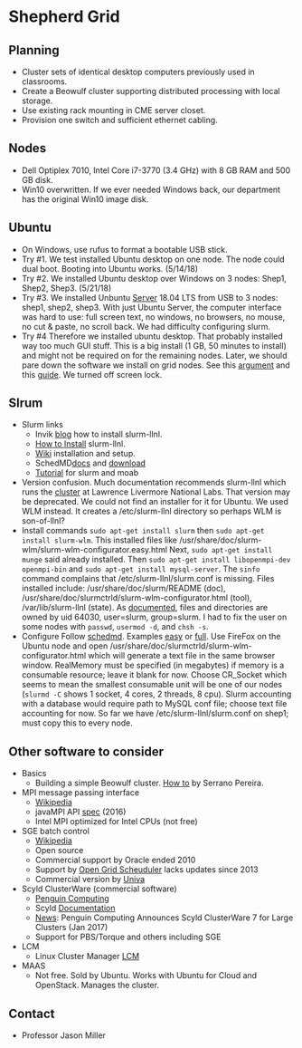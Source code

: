 # Shepherd Grid

## Planning
* Cluster sets of identical desktop computers previously used in classrooms.
* Create a Beowulf cluster supporting distributed processing with local storage.
* Use existing rack mounting in CME server closet.
* Provision one switch and sufficient ethernet cabling.

## Nodes
* Dell Optiplex 7010, Intel Core i7-3770 (3.4 GHz) with 8 GB RAM and 500 GB disk.
* Win10 overwritten. If we ever needed Windows back, our department has the original Win10 image disk.

## Ubuntu
* On Windows, use rufus to format a bootable USB stick.
* Try #1. 
We test installed Ubuntu desktop on one node.
The node could dual boot. Booting into Ubuntu works. (5/14/18)
* Try #2. 
We installed Ubuntu desktop over Windows on 3 nodes: Shep1, Shep2, Shep3. (5/21/18)
* Try #3.
We installed Unbuntu [Server](https://www.ubuntu.com/download/server) 18.04 LTS from USB to 3 nodes: shep1, shep2, shep3.
With just Ubuntu Server, the computer interface was hard to use: 
full screen text, no windows, no browsers, no mouse, no cut & paste, no scroll back. 
We had difficulty configuring slurm. 
* Try #4
Therefore we installed ubuntu desktop. That probably installed way too much GUI stuff. 
This is a big install (1 GB, 50 minutes to install) and might not be required on for the remaining nodes. 
Later, we should pare down the software we install on grid nodes. 
See this [argument](https://askubuntu.com/questions/53822/how-do-you-run-ubuntu-server-with-a-gui) 
and this [guide](https://help.ubuntu.com/community/ServerGUI).
We turned off screen lock.

## Slrum
* Slurm links
    * Invik [blog](https://www.invik.xyz/work/Slurm-on-Ubuntu-Trusty/) how to install slurm-llnl.
    * [How to Install](https://www.howtoinstall.co/en/ubuntu/trusty/slurm-llnl) slurm-llnl.
    * [Wiki](https://wiki.archlinux.org/index.php/Slurm) installation and setup.
    * SchedMD[docs](https://slurm.schedmd.com/documentation.html) 
    and [download](https://slurm.schedmd.com/download.html)
    * [Tutorial](https://computing.llnl.gov/tutorials/moab/) for slurm and moab
* Version confusion. Much documentation recommends slurm-llnl which runs the [cluster](https://computing.llnl.gov/tutorials/linux_clusters/) at Lawrence Livermore National Labs. That version may be deprecated. We could not find an installer for it for Ubuntu. We used WLM instead. It creates a /etc/slurm-llnl directory so perhaps WLM is son-of-llnl?
* Install commands
```sudo apt-get install slurm```
then ```sudo apt-get install slurm-wlm```.
This installed files like /usr/share/doc/slurm-wlm/slurm-wlm-configurator.easy.html
Next, ```sudo apt-get install munge```
said already installed.
Then ```sudo apt-get install libopenmpi-dev openmpi-bin```
and ```sudo apt-get install mysql-server```.
The ```sinfo``` command complains that /etc/slurm-llnl/slurm.conf is missing.
Files installed include: 
/usr/share/doc/slurm/README (doc), 
/usr/share/doc/slurmctrld/slurm-wlm-configurator.html (tool),
/var/lib/slurm-llnl (state).
As [documented](https://wiki.archlinux.org/index.php/Slurm), 
files and directories are owned by uid 64030, user=slurm, group=slurm.
I had to fix the user on some nodes with ```passwd```, ```usermod -d```, and ```chsh -s```.
* Configure
Follow [schedmd](https://slurm.schedmd.com/slurm.conf.html).
Examples [easy](https://slurm.schedmd.com/configurator.easy.html) or [full](https://slurm.schedmd.com/configurator.html).
Use FireFox on the Ubuntu node and open
/usr/share/doc/slurmctrld/slurm-wlm-configurator.html
which will generate a text file in the same browser window.
RealMemory must be specified (in megabytes) if memory is a consumable resource; leave it blank for now.
Choose CR_Socket which seems to mean the smallest consumable unit will be one of our nodes
(```slurmd -C``` shows 1 socket, 4 cores, 2 threads, 8 cpu).
Slurm accounting with a database would require path to MySQL conf file; choose text file accounting for now.
So far we have /etc/slurm-llnl/slurm.conf on shep1; must copy this to every node.

## Other software to consider
* Basics
    * Building a simple Beowulf cluster. [How to](https://www-users.cs.york.ac.uk/~mjf/pi_cluster/src/Building_a_simple_Beowulf_cluster.html) by Serrano Pereira.
* MPI message passing interface
    * [Wikipedia](https://en.wikipedia.org/wiki/Message_Passing_Interface)
    * javaMPI API [spec](https://www.open-mpi.org/papers/mpi-java-spec/) (2016)
    * Intel MPI optimized for Intel CPUs (not free)
* SGE batch control
    * [Wikipedia](https://en.wikipedia.org/wiki/Oracle_Grid_Engine)
    * Open source
    * Commercial support by Oracle ended 2010
    * Support by [Open Grid Scheuduler](http://gridscheduler.sourceforge.net/) lacks updates since 2013
    * Commercial version by [Univa](http://www.univa.com/products/)
* Scyld ClusterWare (commercial software)
    * [Penguin Computing](https://www.penguincomputing.com/support/documentation/)
    * Scyld [Documentation](https://www.penguincomputing.com/documentation/scyld-clusterware/7/admin-guide/index.html)
    * [News](http://www.dataversity.net/penguin-computing-announces-scyld-clusterware-7-large-clusters/): Penguin Computing Announces Scyld ClusterWare 7 for Large Clusters (Jan 2017)
    * Support for PBS/Torque and others including SGE
* LCM
    * Linux Cluster Manager [LCM](http://linuxcm.sourceforge.net/)
* MAAS
    * Not free. Sold by Ubuntu. Works with Ubuntu for Cloud and OpenStack. Manages the cluster.

## Contact
* Professor Jason Miller

